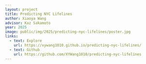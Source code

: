 ```yaml
---
layout: project
title: Predicting NYC Lifelines
author: Xiaoya Wang
advisor: Kaz Sakamoto
year: 2025
image: public/img/2025/predicting-nyc-lifelines/poster.jpg
links:
  - text: Explore
    url: https://xywang1010.github.io/predicting-nyc-lifelines/
  - text: Github
    url: https://github.com/XYWang1010/predicting-nyc-lifelines
---
```

